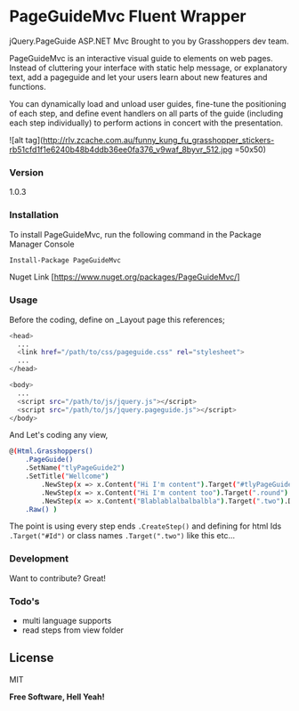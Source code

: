# PageGuideMvc Fluent Wrapper

jQuery.PageGuide ASP.NET Mvc Brought to you by Grasshoppers dev team.

PageGuideMvc is an interactive visual guide to elements on web pages. 
Instead of cluttering your interface with static help message, or explanatory text, 
add a pageguide and let your users learn about new features and functions.

You can dynamically load and unload user guides, fine-tune the positioning of each step, and define event handlers on all parts of the guide (including each step individually) to perform actions in concert with the presentation.

![alt tag](http://rlv.zcache.com.au/funny_kung_fu_grasshopper_stickers-rb51cfd1f1e6240b48b4ddb36ee0fa376_v9waf_8byvr_512.jpg =50x50)

### Version
1.0.3

### Installation
To install PageGuideMvc, run the following command in the Package Manager Console
```sh
Install-Package PageGuideMvc
```
Nuget Link 
[https://www.nuget.org/packages/PageGuideMvc/] 

### Usage
Before the coding, define on _Layout page this references;

```sh
<head>
  ...
  <link href="/path/to/css/pageguide.css" rel="stylesheet">
  ...
</head>

<body>
  ...
  <script src="/path/to/js/jquery.js"></script>
  <script src="/path/to/js/jquery.pageguide.js"></script>
</body>

```

And Let's coding any view,

```sh
@(Html.Grasshoppers()
    .PageGuide()
    .SetName("tlyPageGuide2")
    .SetTitle("Wellcome") 
        .NewStep(x => x.Content("Hi I'm content").Target("#tlyPageGuide").Direction(Direction.Top).CreateStep()) 
        .NewStep(x => x.Content("Hi I'm content too").Target(".round").Direction(Direction.Right).CreateStep()) 
        .NewStep(x => x.Content("Blablablalbalbalbla").Target(".two").Direction(Direction.Top).CreateStep()) 
    .Raw() )
```

The point is using every step ends `.CreateStep()` and  defining for html Ids `.Target("#Id")` or class names `.Target(".two")` like this etc...


### Development

Want to contribute? Great!

[Alper Hankendi]:https://github.com/alperhankendi
[Oğuzhan Soykan]:https://github.com/osoykan 

### Todo's
 - multi language supports
 - read steps from view folder
  

License
----

MIT


**Free Software, Hell Yeah!**


